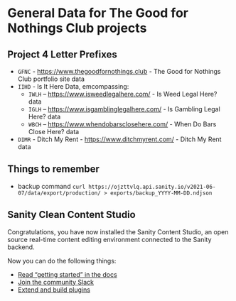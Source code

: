 # General Data for The Good for Nothings Club projects

## Project 4 Letter Prefixes

- `GFNC` - https://www.thegoodfornothings.club - The Good for Nothings Club portfolio site data
- `IIHD` - Is It Here Data, emcompassing:
  - `IWLH` – https://www.isweedlegalhere.com/ - Is Weed Legal Here? data
  - `IGLH` – https://www.isgamblinglegalhere.com/ - Is Gambling Legal Here? data
  - `WBCH` – https://www.whendobarsclosehere.com/ - When Do Bars Close Here? data
- `DIMR` - Ditch My Rent - https://www.ditchmyrent.com/ - Ditch My Rent data

## Things to remember

- backup command `curl https://ojzttvlq.api.sanity.io/v2021-06-07/data/export/production/ > exports/backup_YYYY-MM-DD.ndjson`

## Sanity Clean Content Studio

Congratulations, you have now installed the Sanity Content Studio, an open source real-time content editing environment connected to the Sanity backend.

Now you can do the following things:

- [Read “getting started” in the docs](https://www.sanity.io/docs/introduction/getting-started?utm_source=readme)
- [Join the community Slack](https://slack.sanity.io/?utm_source=readme)
- [Extend and build plugins](https://www.sanity.io/docs/content-studio/extending?utm_source=readme)
